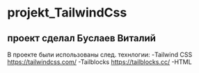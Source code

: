 # projekt_TailwindCss
## проект сделал Буслаев Виталий

В проекте были использованы след. технлогии:
-Tailwind CSS https://tailwindcss.com/
-Tailblocks https://tailblocks.cc/
-HTML

